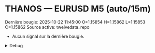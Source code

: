 # THANOS — EURUSD M5 (auto/15m)
Dernière bougie: 2025-10-22 11:45:00  O=1.15854  H=1.15862  L=1.15853  C=1.15862
Source active: twelvedata_repo

- Aucun signal sur la dernière bougie.

<details><summary>Debug</summary>

- TD_API_KEY manquant.

</details>